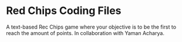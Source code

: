 # Red Chips Coding Files
A text-based Rec Chips game where your objective is to be the first to reach the amount of points. In collaboration with Yaman Acharya.
